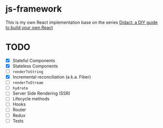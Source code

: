 # js-framework

This is my own React implementation base on the series [Didact: a DIY guide to build your own React](https://engineering.hexacta.com/didact-learning-how-react-works-by-building-it-from-scratch-51007984e5c5)

# TODO

- [x] Stateful Components
- [x] Stateless Components
- [ ] `renderToString`
- [x] Incremental reconciliation (a.k.a. Fiber)
- [ ] `renderToStream`
- [ ] `hydrate`
- [ ] Server Side Rendering (SSR)
- [ ] Lifecycle methods
- [ ] Hooks
- [ ] Router
- [ ] Redux
- [ ] Tests
